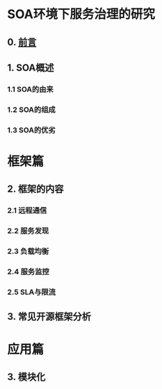 SOA环境下服务治理的研究
============

## 0. [前言](posts/ch0-preface/preface.md)
## 1. SOA概述
### 1.1 SOA的由来
### 1.2 SOA的组成
### 1.3 SOA的优劣
# 框架篇
## 2. 框架的内容
### 2.1 远程通信
### 2.2 服务发现
### 2.3 负载均衡
### 2.4 服务监控
### 2.5 SLA与限流
## 3. 常见开源框架分析
# 应用篇
## 3. 模块化